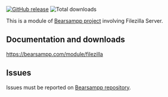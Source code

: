 [![GitHub release](https://img.shields.io/github/release/bearsampp/module-filezilla.svg?style=flat-square)](https://github.com/bearsampp/module-filezilla/releases/latest)
![Total downloads](https://img.shields.io/github/downloads/bearsampp/module-filezilla/total.svg?style=flat-square)

This is a module of [Bearsampp project](https://github.com/bearsampp/bearsampp) involving Filezilla Server.

## Documentation and downloads

https://bearsampp.com/module/filezilla

## Issues

Issues must be reported on [Bearsampp repository](https://github.com/bearsampp/bearsampp/issues).
